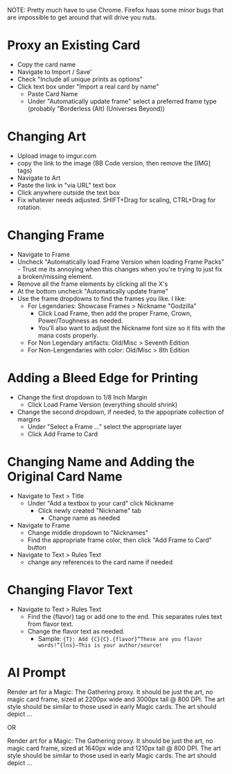 NOTE: Pretty much have to use Chrome. Firefox haas some minor bugs that are impossible to get around that will drive you nuts.

# Proxy an Existing Card
- Copy the card name
- Navigate to Import / Save'
- Check "Include all unique prints as options"
- Click text box under "Import a real card by name"
    - Paste Card Name
    - Under "Automatically update frame" select a preferred frame type (probably "Borderless (Alt) (Universes Beyond))

# Changing Art
- Upload image to imgur.com
- copy the link to the image (BB Code version, then remove the [IMG] tags)
- Navigate to Art
- Paste the link in "via URL" text box
- Click anywhere outside the text box
- Fix whatever needs adjusted. SHIFT+Drag for scaling, CTRL+Drag for rotation.

# Changing Frame
- Navigate to Frame
- Uncheck "Automatically load Frame Version when loading Frame Packs" - Trust me its annoying when this changes when you're trying to just fix a broken/missing element.
- Remove all the frame elements by clicking all the X's
- At the bottom uncheck "Automatically update frame"
- Use the frame dropdowns to find the frames you like. I like:
  - For Legendaries: Showcase Frames > Nickname "Godzilla"
    - Click Load Frame, then add the proper Frame, Crown, Power/Toughness as needed.
    - You'll also want to adjust the Nickname font size so it fits with the mana costs properly.
  - For Non Legendary artifacts: Old/Misc > Seventh Edition
  - For Non-Lengendaries with color: Old/Misc > 8th Edition
 
# Adding a Bleed Edge for Printing
- Change the first dropdown to 1/8 Inch Margin
  - Click Load Frame Version (everything should shrink)
- Change the second dropdown, if needed, to the appopriate collection of margins
  - Under "Select a Frame ..." select the appropriate layer
  - Click Add Frame to Card

# Changing Name and Adding the Original Card Name
- Navigate to Text > Title
    - Under "Add a textbox to your card" click Nickname
        - Click newly created "Nickname" tab
            - Change name as needed
- Navigate to Frame
	- Change middle dropdown to "Nicknames"
	- Find the appropriate frame color, then click "Add Frame to Card" button	
- Navigate to Text > Rules Text
	- change any references to the card name if needed

# Changing Flavor Text
- Navigate to Text > Rules Text
	- Find the {flavor} tag or add one to the end. This separates rules text from flavor text.
	- Change the flavor text as needed.
       - Sample: ```{T}: Add {C}{C}.{flavor}“These are you flavor words!”{lns}—This is your author/source!```


# AI Prompt
Render art for a Magic: The Gathering proxy. It should be just the art, no magic card frame, sized at 2200px wide and 3000px tall @ 800 DPI. The art style should be similar to those used in early Magic cards. The art should depict ...

OR 

Render art for a Magic: The Gathering proxy. It should be just the art, no magic card frame, sized at 1640px wide and 1210px tall @ 800 DPI. The art style should be similar to those used in early Magic cards. The art should depict ...















